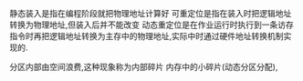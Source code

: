 静态装入是指在编程阶段就把物理地址计算好
可重定位是指在装入时把逻辑地址转换为物理地址,但装入后并不能改变
动态重定位是在作业运行时执行到一条访存指令时再把逻辑地址转换为主存中的物理地址,实际中时通过硬件地址转换机制实现的.

分区内部由空间浪费,这种现象称为内部碎片
内存中的小碎片(动态分区分配),